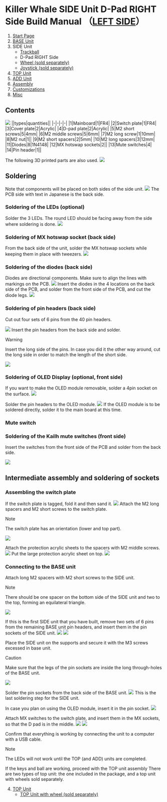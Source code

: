 
# Killer Whale SIDE Unit D-Pad RIGHT Side Build Manual （[LEFT SIDE](../leftside/3_SIDE_DPAD.md)）

1. [Start Page](../README_EN.md)
2. [BASE Unit](../rightside/2_BASE.md)
3. SIDE Unit
   - [Trackball](../rightside/3_SIDE_TRACKBALL.md)
   - D-Pad RIGHT Side
   - [Wheel (sold separately)](../rightside/3_SIDE_WHEEL.md)
   - [Joystick (sold separately)](../rightside/3_SIDE_JOYSTICK.md)
4. [TOP Unit](../rightside/4_TOP.md)
5. [ADD Unit](../rightside/5_ADD.md)
6. [Assembly](../rightside/6_ASSEMBLE.md)
7. [Customizations](../rightside/7_CUSTOM.md)
8. [Misc](../rightside/8_MISC.md)

## Contents
![](../img/3_2_dpad_r/3_1_1_contents.jpg)
||types|quantities||
|-|-|-|-|
|1|Mainboard|1|FR4|
|2|Switch plate|1|FR4|
|3|Cover plate|2|Acrylic|
|4|D-pad plate|2|Acrylic|
|5|M2 short screws|5|4mm|
|6|M2 middle screws|5|6mm|
|7|M2 long screw|1|10mm|
|8|M2 nut|1||
|9|M2 short spacers|2|5mm|
|10|M2 long spacers|3|12mm|
|11|Diodes|8|1N4148|
|12|MX hotswap sockets|2||
|13|Mute switches|4|
|14|Pin header|1||

The following 3D printed parts are also used.
![](../img/3_2_dpad_r/IMG_3353.jpg)

## Soldering
Note that components will be placed on both sides of the side unit.
![](../img/3_2_dpad_r/3_1_2_overall.jpg)
The PCB side with text in Japanese is the back side.

### Soldering of the LEDs (optional)
Solder the 3 LEDs. The round LED should be facing away from the side where soldering is done.
![](../img/3_2_dpad_r/3_1_3_led.jpg)

### Soldering of MX hotswap socket (back side)
From the back side of the unit, solder the MX hotswap sockets while keeping them in place with tweezers.
![](../img/3_2_dpad_r/3_1_4_mxsocket.jpg)


### Soldering of the diodes (back side)
Diodes are directional components. Make sure to align the lines with markings on the PCB.
![](../img/c_diode.jpg)
Insert the diodes in the 4 locations on the back side of the PCB, and solder from the front side of the PCB, and cut the diode legs.
![](../img/3_2_dpad_r/3_1_5_diodes.jpg)


### Soldering of pin headers (back side)
Cut out four sets of 6 pins from the 40 pin headers.

![](../img/c_pin_header_6.jpg)
Insert the pin headers from the back side and solder.
> [!WARNING]
> Insert the long side of the pins. In case you did it the other way around, cut the long side in order to match the length of the short side.

![](../img/3_2_dpad_r/3_1_10_pin_header.jpg)

### Soldering of OLED Display (optional, front side)
If you want to make the OLED module removable, solder a 4pin socket on the surface.
![](../img/3_2_dpad_r/3_1_11_oled_socket.jpg)

Solder the pin headers to the OLED module.
![](../img/c_oled_header.jpg)
If the OLED module is to be soldered directly, solder it to the main board at this time.

### Mute switch
### Soldering of the Kailh mute switches (front side)
Insert the switches from the front side of the PCB and solder from the back side.

![](../img/3_2_dpad_r/3_1_12_mute_switch.jpg)


## Intermediate assembly and soldering of sockets

### Assembling the switch plate

If the switch plate is tagged, fold it and then sand it.
![](../img/c_switch_l.jpg)
Attach the M2 long spacers and M2 short screws to the switch plate.
> [!NOTE]
> The switch plate has an orientation (lower and top part).

![](../img/3_2_dpad_r/3_1_15_switch_1.jpg)

Attach the protection acrylic sheets to the spacers with M2 middle screws.
![](../img/3_2_dpad_r/3_1_16_switch_2.jpg)
Put the large protection acrylic sheet on top.
![](../img/3_2_dpad_r/3_1_17_switch_3.jpg)

### Connecting to the BASE unit
Attach long M2 spacers with M2 short screws to the SIDE unit.

> [!NOTE]
> There should be one spacer on the bottom side of the SIDE unit and two to the top, forming an equilateral triangle.

![](../img/3_2_dpad_r/3_1_18_spacers.jpg)


If this is the first SIDE unit that you have built, remove two sets of 6 pins from the remaining BASE unit pin headers, and insert them in the pin sockets of the SIDE unit.
![](../img/c_pin_socket_6.jpg)
![](../img/3_2_dpad_r/3_1_19_pinsocket.jpg)

Place the SIDE unit on the supports and secure it with the M3 screws excessed in base unit.
> [!CAUTION]
> Make sure that the legs of the pin sockets are inside the long through-holes of the BASE unit.

![](../img/3_2_dpad_r/3_1_27_base_1.jpg)

Solder the pin sockets from the back side of the BASE unit.
![](../img/3_2_dpad_r/3_1_28_base_2.jpg)
This is the last soldering step for the SIDE unit.

In case you plan on using the OLED module, insert it in the pin socket.
![](../img/3_2_dpad_r/3_1_29_base_3.jpg)

Attach MX switches to the switch plate, and insert them in the MX sockets, so that the D pad is in the middle.
![](../img/3_2_dpad_l/IMG_3356.jpg)
![](../img/3_2_dpad_r/3_1_30_complete.jpg)


Confirm that everything is working by connecting the unit to a computer with a USB cable.
> [!NOTE]
> The LEDs will not work until the TOP (and ADD) units are completed.

If the keys and ball are working, proceed with the TOP unit assembly
There are two types of top unit: the one included in the package, and a top unit with wheels sold separately.

4. [TOP Unit](../rightside/4_TOP.md)
   - [TOP Unit with wheel (sold separately)](../rightside/4_TOP_WHEEL.md)
